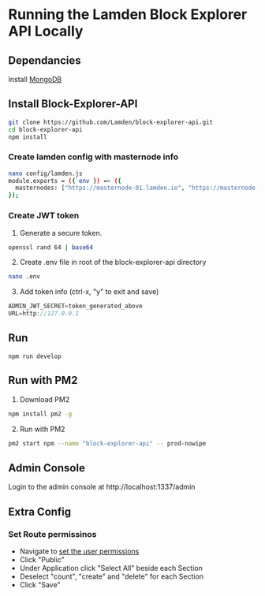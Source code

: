 # Running the Lamden Block Explorer API Locally

## Dependancies
Install [MongoDB](https://www.mongodb.com/)


## Install Block-Explorer-API
``` bash
git clone https://github.com/Lamden/block-explorer-api.git
cd block-explorer-api
npm install

```

### Create lamden config with masternode info
```bash 
nano config/lamden.js
module.exports = ({ env }) => ({
  masternodes: ["https://masternode-01.lamden.io", "https://masternode-02.lamden.io"]
});

```

### Create JWT token
1. Generate a secure token.
```bash
openssl rand 64 | base64
```
2. Create .env file in root of the block-explorer-api directory
```bash
nano .env
```
3. Add token info (ctrl-x, "y" to exit and save)
```javascript
ADMIN_JWT_SECRET=token_generated_above
URL=http://127.0.0.1
```

## Run
```
npm run develop
```

## Run with PM2
1. Download PM2
```bash
npm install pm2 -g
```
2. Run with PM2
```bash
pm2 start npm --name "block-explorer-api" -- prod-nowipe
```

## Admin Console
Login to the admin console at http://localhost:1337/admin

## Extra Config

### Set Route permissinos
- Navigate to [set the user permissions](http://localhost:1337/admin/plugins/users-permissions/roles)
- Click "Public"
- Under Application click "Select All" beside each Section
- Deselect "count", "create" and "delete" for each Section
- Click "Save"



